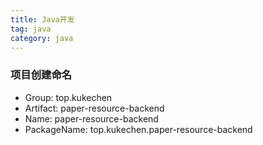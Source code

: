 ```yaml
---
title: Java开发
tag: java
category: java
---
```



### 项目创建命名
- Group: top.kukechen
- Artifact: paper-resource-backend
- Name: paper-resource-backend
- PackageName: top.kukechen.paper-resource-backend